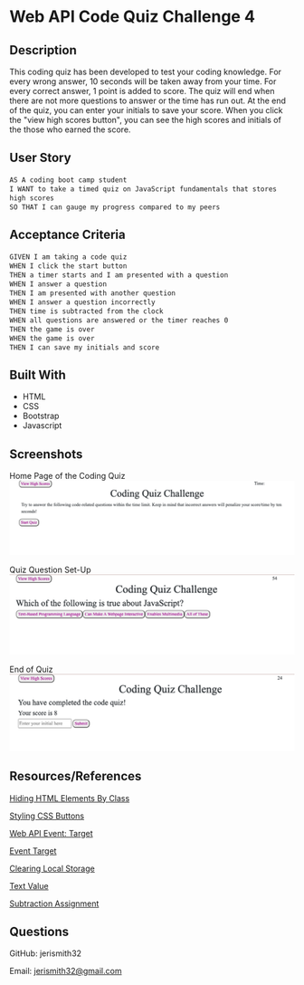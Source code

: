 # Web API Code Quiz Challenge 4
## Description
This coding quiz has been developed to test your coding knowledge. For every wrong answer, 10 seconds will be taken away from your time. For every correct answer, 1 point is added to score. The quiz will end when there are not more questions to answer or the time has run out. At the end of the quiz, you can enter your initials to save your score. When you click the "view high scores button", you can see the high scores and initials of the those who earned the score. 

## User Story
```
AS A coding boot camp student
I WANT to take a timed quiz on JavaScript fundamentals that stores high scores
SO THAT I can gauge my progress compared to my peers
```

## Acceptance Criteria
```
GIVEN I am taking a code quiz
WHEN I click the start button
THEN a timer starts and I am presented with a question
WHEN I answer a question
THEN I am presented with another question
WHEN I answer a question incorrectly
THEN time is subtracted from the clock
WHEN all questions are answered or the timer reaches 0
THEN the game is over
WHEN the game is over
THEN I can save my initials and score
```

## Built With
* HTML
* CSS
* Bootstrap
* Javascript

## Screenshots
Home Page of the Coding Quiz
![Home Page of the Coding Quiz](/assets/images/HomepageQuiz.png)

Quiz Question Set-Up
![Quiz Question Set-Up](/assets/images/QuizQuestion.png)

End of Quiz
![End of Quiz](/assets/images/EndofQuiz.png)


## Resources/References
[Hiding HTML Elements By Class](https://www.geeksforgeeks.org/how-to-hide-an-html-element-by-class-using-javascript/xs)

[Styling CSS Buttons](https://www.w3schools.com/css/css3_buttons.asp)

[Web API Event: Target](https://developer.mozilla.org/en-US/docs/Web/API/Event/target)

[Event Target](https://www.w3schools.com/jsref/event_target.asp)

[Clearing Local Storage](https://developer.mozilla.org/en-US/docs/Web/API/Storage/clear)

[Text Value](https://www.w3schools.com/jsref/prop_text_value.asp)

[Subtraction Assignment](https://developer.mozilla.org/en-US/docs/Web/JavaScript/Reference/Operators/Subtraction_assignment)

  ## Questions
  GitHub: jerismith32

  Email: jerismith32@gmail.com